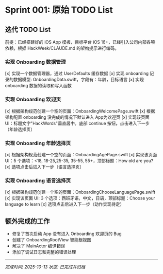 # Sprint 001: 原始 TODO List

## 迭代 TODO List
前提：已经搭建好的 iOS App 模板，目标平台 iOS 16+，已经引入公司内部各项依赖，根据 HackWeek/CLAUDE.md 的架构提示进行编码。

### 实现 Onboarding 数据管理
[x] 实现一个数据管理器，通过 UserDefaults 缓存数据
[x] 实现 onboarding 记录的数据模型: OnboardingData.swift，字段有：年龄，目标语言
[x] 实现 onboarding 数据的读取和写入函数

### 实现 Onboarding 欢迎页
[x] 根据架构规范创建一个空的页面：OnboardingWelcomePage.swift
[x] 根据架构配置 onboarding 没完成的情况下默认进入 App为欢迎页
[x] 实现该页面 UI：标题文字"HackWords"垂直居中，底部 continue 按钮，点击进入下一步（年龄选择页）

### 实现 Onboarding 年龄选择页
[x] 根据架构规范创建一个空的页面：OnboardingAgePage.swift
[x] 实现该页面 UI：5 个选项：<18, 18-25,25-35, 35-55, 55+，顶部标题：How old are you?
[x] 选项点击后进入下一步（语言选择页）

### 实现 Onboarding 语言选择页
[x] 根据架构规范创建一个空的页面：OnboardingChooseLanguagePage.swift
[x] 实现该页面 UI: 3 个选项：西班牙语，中文，日语，顶部标题：Choose your language to learn
[x] 选项点击后进入下一步（动作实现待定）

## 额外完成的工作
- 修复了首次启动 App 没有进入 Onboarding 欢迎页的 Bug
- 创建了 OnboardingRootView 智能根视图
- 解决了 MainActor 编译错误
- 添加了调试日志和完整的错误处理

---

*完成时间: 2025-10-13*
*状态: 已完成并归档*